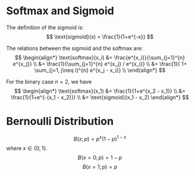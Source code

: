 # Softmax and Sigmoid
The definition of the sigmoid is: 
$$ \text{sigmoid}(x) = \frac{1}{1+e^{-x}} $$

The relations between the sigmoid and the softmax are:
$$
\begin{align*}
\text{softmax}(x_i) 
&= \frac{e^{x_i}}{\sum_{j=1}^{n} e^{x_j}} \\
&= \frac{1}{\sum_{j=1}^{n} e^{x_j} / e^{x_i}} \\
&= \frac{1}{ 1+ \sum_{j=1, j\neq i}^{n} e^{x_j - x_i}} \\
\end{align*}
$$

For the binary case $n=2$, we have
$$
\begin{align*}
\text{softmax}(x_1)
&= \frac{1}{1+e^{x_2 - x_1}} \\
&= \frac{1}{1+e^{-(x_1 - x_2)}} \\
&= \text{sigmoid}(x_1 - x_2)
\end{align*}
$$

# Bernoulli Distribution
$$ B(x; p) = p^x (1-p)^{1-x} $$
where $x \in \{0, 1\}$.
$$ B(x=0; p) = 1-p $$
$$ B(x=1; p) = p $$